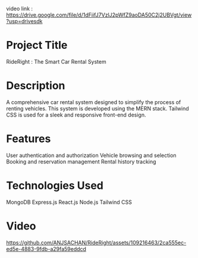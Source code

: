 video link : https://drive.google.com/file/d/1dFiifJ7VzlJ2pWfZ9aoDA50C2j2UBVgt/view?usp=drivesdk
# Project Title
RideRight : The Smart Car Rental System

# Description
A comprehensive car rental system designed to simplify the process of renting vehicles. This system is developed using the MERN stack. Tailwind CSS is used for a sleek and responsive front-end design.

# Features
User authentication and authorization
Vehicle browsing and selection
Booking and reservation management
Rental history tracking
# Technologies Used
MongoDB
Express.js
React.js
Node.js
Tailwind CSS

# Video
https://github.com/ANJSACHAN/RideRight/assets/109216463/2ca555ec-ed5e-4883-9fdb-a29fa59eddcd

